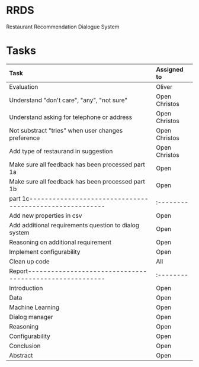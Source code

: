 # RRDS
Restaurant Recommendation Dialogue System

# Tasks

| Task                                | Assigned to |
|:-------------------------------------|:---------|
| Evaluation                       | Oliver      |
| Understand "don't care", "any", "not sure" | Open  Christos   |
| Understand asking for telephone or address | Open  Christos |
| Not substract "tries" when user changes preference | Open  Christos |
| Add type of restaurand in suggestion | Open Christos |
| Make sure all feedback has been processed part 1a| Open|
| Make sure all feedback has been processed part 1b| Open|
|part 1c--------------------------------------------------------|:--------|
| Add new properties in csv | Open|
| Add additional requirements question to dialog system | Open|
| Reasoning on additional requirement | Open |
| Implement configurability | Open|
| Clean up code | All|
|Report--------------------------------------------------------|:--------|
| Introduction | Open|
| Data | Open |
| Machine Learning | Open|
| Dialog manager | Open |
| Reasoning | Open |
| Configurability | Open |
|Conclusion | Open |
| Abstract | Open |
